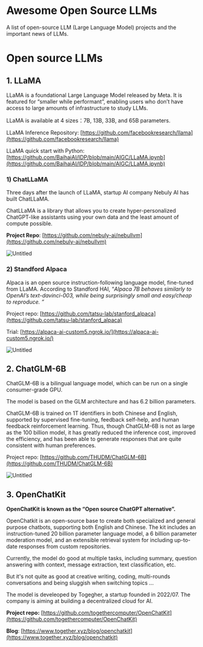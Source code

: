 # Awesome Open Source LLMs

A list of open-source LLM (Large Language Model) projects and the important news of LLMs.

# Open source LLMs

## 1. LLaMA

LLaMA is a foundational Large Language Model released by Meta. It is featured for “smaller while performant”, enabling users who don’t have access to large amounts of infrastructure to study LLMs.

LLaMA is available at 4 sizes：7B, 13B, 33B, and 65B parameters.

LLaMA Inference Repository: [https://github.com/facebookresearch/llama](https://github.com/facebookresearch/llama)

LLaMA quick start with Python: [https://github.com/BaihaiAI/IDP/blob/main/AIGC/LLaMA.ipynb](https://github.com/BaihaiAI/IDP/blob/main/AIGC/LLaMA.ipynb)

### 1) **ChatLLaMA**

Three days after the launch of LLaMA, startup AI company Nebuly AI has built ChatLLaMA.

ChatLLaMA is a library that allows you to create hyper-personalized ChatGPT-like assistants using your own data and the least amount of compute possible.

**Project Repo**: [https://github.com/nebuly-ai/nebullvm](https://github.com/nebuly-ai/nebullvm)

![Untitled](Awesome%20Open%20Source%20LLMs%209ec862ab0e9d4f1eb44a3012a6a77241/Untitled.png)

### **2) Standford Alpaca**

Alpaca is an open source instruction-following language model, fine-tuned from LLaMA. According to Standford HAI, “*Alpaca 7B behaves similarly to OpenAI’s text-davinci-003, while being surprisingly small and easy/cheap to reproduce. ”*

Project repo: [https://github.com/tatsu-lab/stanford_alpaca](https://github.com/tatsu-lab/stanford_alpaca)

Trial: [https://alpaca-ai-custom5.ngrok.io/](https://alpaca-ai-custom5.ngrok.io/)

![Untitled](Awesome%20Open%20Source%20LLMs%209ec862ab0e9d4f1eb44a3012a6a77241/Untitled%201.png)

## 2. **ChatGLM-6B**

ChatGLM-6B is a bilingual language model, which can be run on a single consumer-grade GPU.

The model is based on the GLM architecture and has 6.2 billion parameters.

ChatGLM-6B is trained on 1T identifiers in both Chinese and English, supported by supervised fine-tuning, feedback self-help, and human feedback reinforcement learning. Thus, though ChatGLM-6B is not as large as the 100 billion model, it has greatly reduced the inference cost, improved the efficiency, and has been able to generate responses that are quite consistent with human preferences. 

Project repo: [https://github.com/THUDM/ChatGLM-6B](https://github.com/THUDM/ChatGLM-6B)

![Untitled](Awesome%20Open%20Source%20LLMs%209ec862ab0e9d4f1eb44a3012a6a77241/Untitled%202.png)

## 3. **OpenChatKit**

**OpenChatKit is known as the  “Open source ChatGPT alternative”.**

OpenChatkit is an open-source base to create both specialized and general purpose chatbots, supporting both English and Chinese. The kit includes an instruction-tuned 20 billion parameter language model, a 6 billion parameter moderation model, and an extensible retrieval system for including up-to-date responses from custom repositories.

Currently, the model do good at multiple tasks, including summary, question answering with context, message extraction, text classification, etc.

But it's not quite as good at creative writing, coding, multi-rounds conversations and being sluggish when switching topics ...

The model is develeoped by Togegher, a startup founded in 2022/07. The company is aiming at building a decentralized cloud for AI.

**Project repo:** [https://github.com/togethercomputer/OpenChatKit](https://github.com/togethercomputer/OpenChatKit)

**Blog**: [https://www.together.xyz/blog/openchatkit](https://www.together.xyz/blog/openchatkit)
